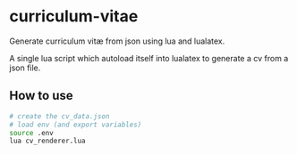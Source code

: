# curriculum-vitae

Generate curriculum vitæ from json using lua and lualatex.

A single lua script which autoload itself into lualatex to generate a cv from a json file.

## How to use

```sh
# create the cv_data.json
# load env (and export variables)
source .env
lua cv_renderer.lua
```
